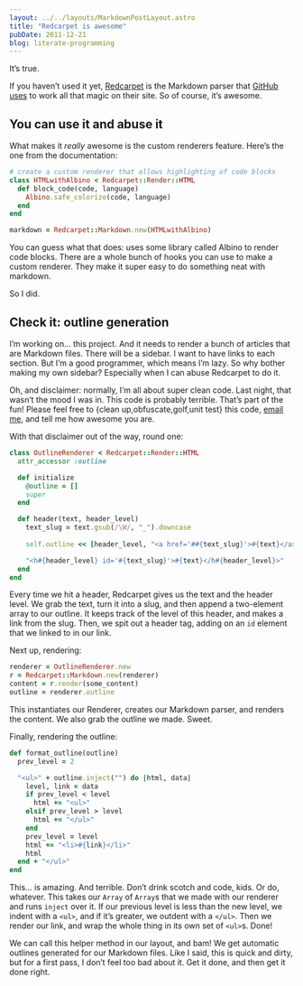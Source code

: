 ```yaml
---
layout: ../../layouts/MarkdownPostLayout.astro
title: "Redcarpet is awesome"
pubDate: 2011-12-21
blog: literate-programming
---
```



It’s true.

If you haven’t used it yet, [Redcarpet](https://github.com/tanoku/redcarpet) is the Markdown parser that [GitHub uses](https://github.com/blog/832-rolling-out-the-redcarpet) to work all that magic on their site. So of course, it’s awesome.

## You can use it and abuse it

What makes it *really* awesome is the custom renderers feature. Here’s the one from the documentation:

```ruby
# create a custom renderer that allows highlighting of code blocks
class HTMLwithAlbino < Redcarpet::Render::HTML
  def block_code(code, language)
    Albino.safe_colorize(code, language)
  end
end

markdown = Redcarpet::Markdown.new(HTMLwithAlbino)
```

You can guess what that does: uses some library called Albino to render code blocks. There are a whole bunch of hooks you can use to make a custom renderer. They make it super easy to do something neat with markdown.

So I did.

## Check it: outline generation

I’m working on… this project. And it needs to render a bunch of articles that are Markdown files. There will be a sidebar. I want to have links to each section. But I’m a good programmer, which means I’m lazy. So why bother making my own sidebar? Especially when I can abuse Redcarpet to do it.

Oh, and disclaimer: normally, I’m all about super clean code. Last night, that wasn’t the mood I was in. This code is probably terrible. That’s part of the fun! Please feel free to {clean up,obfuscate,golf,unit test} this code, [email me](mailto:steve@steveklabnik.com), and tell me how awesome you are.

With that disclaimer out of the way, round one:

```ruby
class OutlineRenderer < Redcarpet::Render::HTML
  attr_accessor :outline

  def initialize
    @outline = []
    super
  end

  def header(text, header_level)
    text_slug = text.gsub(/\W/, "_").downcase
    
    self.outline << [header_level, "<a href='##{text_slug}'>#{text}</a>"]

    "<h#{header_level} id='#{text_slug}'>#{text}</h#{header_level}>"
  end
end
```

Every time we hit a header, Redcarpet gives us the text and the header level. We grab the text, turn it into a slug, and then append a two-element array to our outline. It keeps track of the level of this header, and makes a link from the slug. Then, we spit out a header tag, adding on an `id` element that we linked to in our link.

Next up, rendering:

```ruby
renderer = OutlineRenderer.new
r = Redcarpet::Markdown.new(renderer)
content = r.render(some_content)
outline = renderer.outline
```

This instantiates our Renderer, creates our Markdown parser, and renders the content. We also grab the outline we made. Sweet.

Finally, rendering the outline:

```ruby
def format_outline(outline)
  prev_level = 2

  "<ul>" + outline.inject("") do |html, data|
    level, link = data
    if prev_level < level
      html += "<ul>"
    elsif prev_level > level
      html += "</ul>"
    end
    prev_level = level
    html += "<li>#{link}</li>"
    html
  end + "</ul>"
end
```

This… is amazing. And terrible. Don’t drink scotch and code, kids. Or do, whatever. This takes our `Array` of `Array`s that we made with our renderer and runs `inject` over it. If our previous level is less than the new level, we indent with a `<ul>`, and if it’s greater, we outdent with a `</ul>`. Then we render our link, and wrap the whole thing in its own set of `<ul>`s. Done!

We can call this helper method in our layout, and bam! We get automatic outlines generated for our Markdown files. Like I said, this is quick and dirty, but for a first pass, I don’t feel too bad about it. Get it done, and then get it done right.
